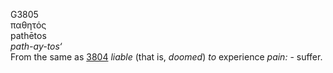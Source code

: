 <body>
  <p>G3805<br>  παθητός  <br> pathētos  <br><i>path-ay-tos‘ </i><br>From the same as <a href="g3804.htm">3804</a>  <i>liable</i> (that is, <i>doomed</i>) <i>to</i> experience <i>pain:</i> - suffer.<br></p>
 </body>